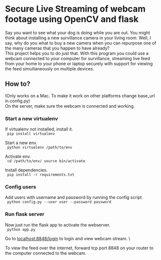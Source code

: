 # Secure Live Streaming of webcam footage using OpenCV and flask
Say you want to see what your dog is doing while you are out. You might think about installing a new survillance camera in your living room. Well, I say, why do you what to buy a new camera when you can repurpose one of the many cameras that you happen to have already? \
This project helps you to do just that. With this program you could use a webcam connected to your computer for survillance, streaming live feed from your home to your phone or laptop securely with support for viewing the feed simultaneously on multiple devices.

## How to?
(Only works on a Mac. To make it work on other platforms change base_url in config.py) \
On the server, make sure the webcam is connected and working. 
### Start a new virtualenv
If virtualenv not installed, install it. \
<code>
	pip install virtualenv
</code>

Start a new env. \
<code>
	python virtualenv /path/to/env
</code>

Activate env. \
<code>
	cd /path/to/env/
	source bin/activate
</code>

Install dependencies. \
<code>
	pip install -r requirements.txt 
</code>

### Config users

Add users with username and password by running the config script. \
<code>
	python config.py --user user --password password
</code>

### Run flask server

Now just run the flask app to activate the webserver. \
<code>
	python app.py
</code>

Go to 
[localhost:8848/login](http://localhost:8848/login)
to login and view webcam stream. \

To view the feed over the internet, forward tcp port 8848 on your router to the computer connected to the webcam.
